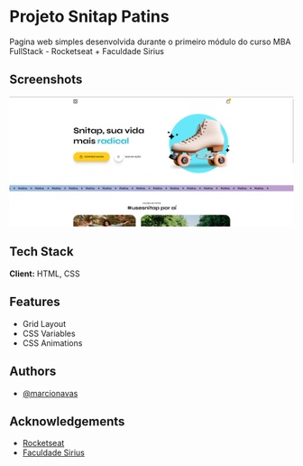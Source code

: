 
# Projeto Snitap Patins

Pagina web simples desenvolvida durante o primeiro módulo do curso MBA FullStack - Rocketseat + Faculdade Sirius

## Screenshots

![App Screenshot](./assets/screenshot.png)

## Tech Stack

**Client:** HTML, CSS

## Features

- Grid Layout
- CSS Variables
- CSS Animations

## Authors

- [@marcionavas](https://github.com/marcionavas)

## Acknowledgements

 - [Rocketseat](https://rocketseat.com.br)
 - [Faculdade Sirius](https://faculdadesirius.edu.br/)